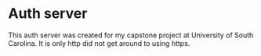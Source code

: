# Auth server

This auth server was created for my capstone project at University of South Carolina.
It is only http did not get around to using https.